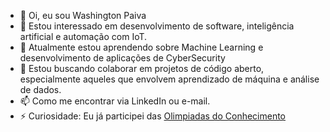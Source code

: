 - 👋 Oi, eu sou Washington Paiva
- 👀 Estou interessado em desenvolvimento de software, inteligência artificial e automação com IoT.
- 🌱 Atualmente estou aprendendo sobre Machine Learning e desenvolvimento de aplicações de CyberSecurity
- 💞️ Estou buscando colaborar em projetos de código aberto, especialmente aqueles que envolvem aprendizado de máquina e análise de dados.
- 📫 Como me encontrar via LinkedIn ou e-mail.
- ⚡  Curiosidade: Eu já participei das [Olimpiadas do Conhecimento](https://wsa.al.senai.br/)

<!---
profwsp/profwsp is a ✨ special ✨ repository because its `README.md` (this file) appears on your GitHub profile.
You can click the Preview link to take a look at your changes.
--->
